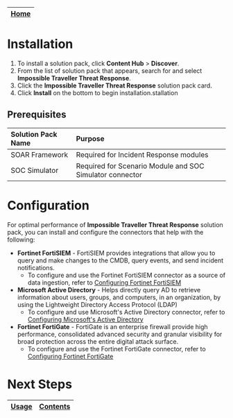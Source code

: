 [Home](../README.md) |
|--------------------------------------------|

# Installation

1. To install a solution pack, click **Content Hub** > **Discover**.
2. From the list of solution pack that appears, search for and select **Impossible Traveller Threat Response**.
3. Click the **Impossible Traveller Threat Response** solution pack card.
4. Click **Install** on the bottom to begin installation.stallation

## Prerequisites

|Solution Pack Name|Purpose|
| :- | :- |
|SOAR Framework|Required for Incident Response modules|
|SOC Simulator|Required for Scenario Module and SOC Simulator connector|

# Configuration

For optimal performance of **Impossible Traveller Threat Response** solution pack, you can install and configure the connectors that help with the following:

- **Fortinet FortiSIEM** - FortiSIEM provides integrations that allow you to query and make changes to the CMDB, query events, and send incident notifications.
    - To configure and use the Fortinet FortiSIEM connector as a source of data ingestion, refer to [Configuring Fortinet FortiSIEM](https://docs.fortinet.com/document/fortisoar/4.3.2/fortinet-fortisiem/278/fortinet-fortisiem-v4-3-2)
- **Microsoft Active Directory** - Helps directly query AD to retrieve information about users, groups, and computers, in an organization, by using the Lightweight Directory Access Protocol (LDAP)
    - To configure and use Microsoft's Active Directory connector, refer to [Configuring Microsoft's Active Directory](https://docs.fortinet.com/document/fortisoar/2.2.0/active-directory/154/active-directory-v2-2-0#Configuration_parameters)
- **Fortinet FortiGate** - FortiGate is an enterprise firewall provide high performance, consolidated advanced security and granular visibility for broad protection across the entire digital attack surface.
    - To configure and use the Fortinet FortiGate connector, refer to [Configuring Fortinet FortiGate](https://docs.fortinet.com/fortisoar/connectors/fortigate_firewall)

# Next Steps
| [Usage](./usage.md) | [Contents](./contents.md) |
|---------------------|---------------------------|
